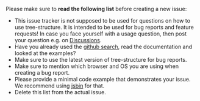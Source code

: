 Please make sure to **read the following list** before creating a new issue:

- This issue tracker is not supposed to be used for questions on how to use tree-structure. It is intended to be used for bug reports and feature requests! In case you face yourself with a usage question, then post your question e.g. on [Discussions](https://github.com/piratuks/tree-structure/discussions).
- Have you already used the [github search](https://github.com/piratuks/tree-structure/issues), read the documentation and looked at the examples?
- Make sure to use the latest version of tree-structure for bug reports.
- Make sure to mention which browser and OS you are using when creating a bug report.
- Please provide a minimal code example that demonstrates your issue. We recommend using [jsbin](https://jsbin.com) for that.
- Delete this list from the actual issue.
